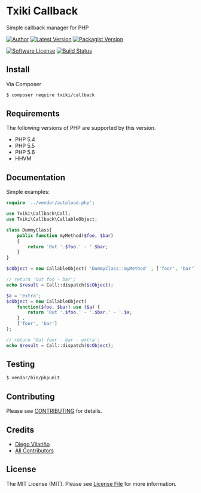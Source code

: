 # Txiki Callback

Simple callback manager for PHP

[![Author](http://img.shields.io/badge/author-@dieg0v-blue.svg?style=flat-square)](https://twitter.com/dieg0v)
[![Latest Version](https://img.shields.io/github/release/dieg0v/txiki-callback.svg?style=flat-square)](https://github.com/dieg0v/txiki-callback/releases)
[![Packagist Version](https://img.shields.io/packagist/v/txiki/txiki-callback.svg?style=flat-square)](https://packagist.org/packages/txiki/txiki-callback)

[![Software License](https://img.shields.io/badge/license-MIT-brightgreen.svg?style=flat-square)](LICENSE.md)
[![Build Status](https://img.shields.io/travis/dieg0v/txiki-callback/master.svg?style=flat-square)](https://travis-ci.org/dieg0v/txiki-callback)

## Install

Via Composer

``` bash
$ composer require txiki/callback
```

## Requirements

The following versions of PHP are supported by this version.

* PHP 5.4
* PHP 5.5
* PHP 5.6
* HHVM

## Documentation

Simple examples:

``` php
require '../vendor/autoload.php';

use Txiki\Callback\Call;
use Txiki\Callback\CallableObject;

class DummyClass{
	public function myMethod($foo, $bar)
	{
		return 'Out '.$foo.' - '.$bar;
	}
}

$cObject = new CallableObject( 'DummyClass::myMethod' , ['foor', 'bar']);

// return 'Out foo - bar';
echo $result = Call::dispatch($cObject);

$a = 'extra';
$cObject = new CallableObject( 
	function($foo, $bar) use ($a) { 
		return 'Out '.$foo.' - '.$bar.' - '.$a; 
	} , 
	['foor', 'bar']
);

// return 'Out foor - bar - extra';
echo $result = Call::dispatch($cObject);
```

## Testing

``` bash
$ vendor/bin/phpunit
```

## Contributing

Please see [CONTRIBUTING](https://github.com/dieg0v/txiki-callback/blob/master/CONTRIBUTING.md) for details.

## Credits

- [Diego Vilariño](https://github.com/dieg0v)
- [All Contributors](https://github.com/dieg0v/txiki-callback/contributors)

## License

The MIT License (MIT). Please see [License File](https://github.com/dieg0v/txiki-callback/blob/master/LICENSE.md) for more information.

